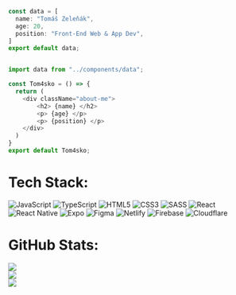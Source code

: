 ```js
const data = [
  name: "Tomáš Zeleňák",
  age: 20,
  position: "Front-End Web & App Dev",
]
export default data;


import data from "../components/data";

const Tom4sko = () => {
  return (
    <div className="about-me">
        <h2> {name} </h2>
        <p> {age} </p>
        <p> {position} </p>
    </div>
  )
}
export default Tom4sko;
```

# Tech Stack:
![JavaScript](https://img.shields.io/badge/javascript-%23323330.svg?style=for-the-badge&logo=javascript&logoColor=%23F7DF1E) ![TypeScript](https://img.shields.io/badge/typescript-%23007ACC.svg?style=for-the-badge&logo=typescript&logoColor=white) ![HTML5](https://img.shields.io/badge/html5-%23E34F26.svg?style=for-the-badge&logo=html5&logoColor=white) ![CSS3](https://img.shields.io/badge/css3-%231572B6.svg?style=for-the-badge&logo=css3&logoColor=white) ![SASS](https://img.shields.io/badge/SASS-hotpink.svg?style=for-the-badge&logo=SASS&logoColor=white) ![React](https://img.shields.io/badge/react-%2320232a.svg?style=for-the-badge&logo=react&logoColor=%2361DAFB) ![React Native](https://img.shields.io/badge/react_native-%2320232a.svg?style=for-the-badge&logo=react&logoColor=%2361DAFB) ![Expo](https://img.shields.io/badge/expo-1C1E24?style=for-the-badge&logo=expo&logoColor=#D04A37) 	![Figma](https://img.shields.io/badge/figma-%23F24E1E.svg?style=for-the-badge&logo=figma&logoColor=white) ![Netlify](https://img.shields.io/badge/netlify-%23000000.svg?style=for-the-badge&logo=netlify&logoColor=#00C7B7) ![Firebase](https://img.shields.io/badge/firebase-%23039BE5.svg?style=for-the-badge&logo=firebase) ![Cloudflare](https://img.shields.io/badge/Cloudflare-F38020?style=for-the-badge&logo=Cloudflare&logoColor=white)
# GitHub Stats:
![](https://github-readme-stats.vercel.app/api?username=Tom4sko&theme=gotham&hide_border=true&include_all_commits=true&count_private=true)<br/>
![](https://github-readme-streak-stats.herokuapp.com/?user=Tom4sko&theme=gotham&hide_border=true)<br/>
![](https://github-readme-stats.vercel.app/api/top-langs/?username=Tom4sko&theme=gotham&hide_border=true&include_all_commits=true&count_private=true&layout=compact)

<!-- Proudly created with GPRM ( https://gprm.itsvg.in ) -->

